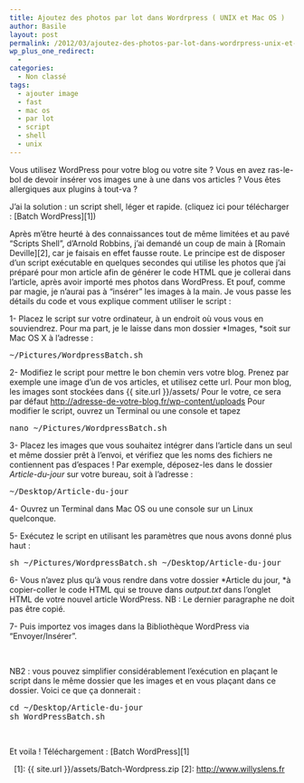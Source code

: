 ```yaml
---
title: Ajoutez des photos par lot dans Wordrpress ( UNIX et Mac OS )
author: Basile
layout: post
permalink: /2012/03/ajoutez-des-photos-par-lot-dans-wordrpress-unix-et-mac-os/
wp_plus_one_redirect:
  -
categories:
  - Non classé
tags:
  - ajouter image
  - fast
  - mac os
  - par lot
  - script
  - shell
  - unix
---
```

Vous utilisez WordPress pour votre blog ou votre site ?
Vous en avez ras-le-bol de devoir insérer vos images une à une dans vos articles ?
Vous êtes allergiques aux plugins à tout-va ?

J&#8217;ai la solution : un script shell, léger et rapide. (cliquez ici pour télécharger : [Batch WordPress][1])

Après m&#8217;être heurté à des connaissances tout de même limitées et au pavé &#8220;Scripts Shell&#8221;, d&#8217;Arnold Robbins, j&#8217;ai demandé un coup de main à [Romain Deville][2], car je faisais en effet fausse route.
Le principe est de disposer d&#8217;un script exécutable en quelques secondes qui utilise les photos que j&#8217;ai préparé pour mon article afin de générer le code HTML que je collerai dans l&#8217;article, après avoir importé mes photos dans WordPress. Et pouf, comme par magie, je n&#8217;aurai pas à &#8220;insérer&#8221; les images à la main.
Je vous passe les détails du code et vous explique comment utiliser le script :

1- Placez le script sur votre ordinateur, à un endroit où vous vous en souviendrez. Pour ma part, je le laisse dans mon dossier *Images, *soit sur Mac OS X à l&#8217;adresse :

<pre>~/Pictures/WordpressBatch.sh</pre>

2- Modifiez le script pour mettre le bon chemin vers votre blog. Prenez par exemple une image d&#8217;un de vos articles, et utilisez cette url.
Pour mon blog, les images sont stockées dans {{ site.url }}/assets/
Pour le votre, ce sera par défaut http://adresse-de-votre-blog.fr/wp-content/uploads
Pour modifier le script, ouvrez un Terminal ou une console et tapez

<pre>nano ~/Pictures/WordpressBatch.sh</pre>

3- Placez les images que vous souhaitez intégrer dans l&#8217;article dans un seul et même dossier prêt à l&#8217;envoi, et vérifiez que les noms des fichiers ne contiennent pas d&#8217;espaces ! Par exemple, déposez-les dans le dossier *Article-du-jour* sur votre bureau, soit à l&#8217;adresse :

<pre>~/Desktop/Article-du-jour</pre>

4- Ouvrez un Terminal dans Mac OS ou une console sur un Linux quelconque.

5- Exécutez le script en utilisant les paramètres que nous avons donné plus haut :

<pre>sh ~/Pictures/WordpressBatch.sh ~/Desktop/Article-du-jour</pre>

6- Vous n&#8217;avez plus qu&#8217;à vous rendre dans votre dossier *Article du jour, *à copier-coller le code HTML qui se trouve dans *output.txt* dans l&#8217;onglet HTML de votre nouvel article WordPress.
NB : Le dernier paragraphe ne doit pas être copié.

7- Puis importez vos images dans la Bibliothèque WordPress via &#8220;Envoyer/Insérer&#8221;.

&nbsp;

NB2 : vous pouvez simplifier considérablement l&#8217;exécution en plaçant le script dans le même dossier que les images et en vous plaçant dans ce dossier. Voici ce que ça donnerait :

<pre>cd ~/Desktop/Article-du-jour
sh WordPressBatch.sh</pre>

&nbsp;

Et voila !
Téléchargement : [Batch WordPress][1]

<div class="wp_plus_one_button" style="margin: 0 8px 8px 0; float:left; ">
  <g:plusone count="false" href="http://blog.basilesimon.fr/2012/03/ajoutez-des-photos-par-lot-dans-wordrpress-unix-et-mac-os/" callback="wp_plus_one_handler"></g:plusone>
</div>

 [1]: {{ site.url }}/assets/Batch-Wordpress.zip
 [2]: http://www.willyslens.fr

